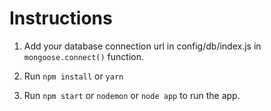 # Instructions

1. Add your database connection url in config/db/index.js in `mongoose.connect()` function.

2. Run `npm install` or `yarn`

3. Run `npm start` or `nodemon` or `node app` to run the app.
